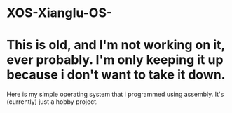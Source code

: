 # XOS-Xianglu-OS-

# This is old, and I'm not working on it, ever probably. I'm only keeping it up because i don't want to take it down.

Here is my simple operating system that i programmed using assembly. It's (currently) just a hobby project.
